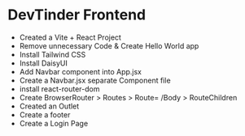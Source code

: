 # DevTinder Frontend

- Created a Vite + React Project
- Remove unnecessary Code & Create Hello World app
- Install Tailwind CSS
- Install DaisyUI
- Add Navbar component into App.jsx
- Create a Navbar.jsx separate Component file
- install react-router-dom
- Create BrowserRouter > Routes > Route= /Body > RouteChildren
- Created an Outlet
- Create a footer
- Create a Login Page


